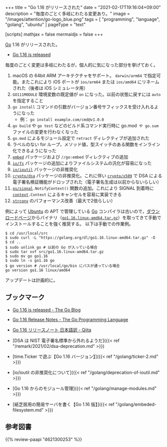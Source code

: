 +++
title = "Go 1.16 がリリースされた"
date =  "2021-02-17T19:16:04+09:00"
description = "毎度のごとく多岐にわたる変更あり。"
image = "/images/attention/go-logo_blue.png"
tags  = [ "programming", "language", "golang", "ubuntu" ]
pageType = "text"

[scripts]
  mathjax = false
  mermaidjs = false
+++

[Go] 1.16 がリリースされた。

- [Go 1.16 is released](https://groups.google.com/g/golang-announce/c/q-exD-8mG3w)

毎度のごとく変更は多岐にわたるが，個人的に気になった部分を挙げておく。

1. macOS の 64bit ARM アーキテクチャをサポート。 `darwin/arm64` で指定可能。またこれにより iOS ポートが `ios/arm64` または `ios/amd64` にリネームされた（後者は iOS シミュレータ用）
1. `GO111MODULE` 環境変数の既定値が `on` になった。以前の状態に戻すには `auto` を指定すること
1. `go install` コマンドの引数がバージョン番号サフィックスを受け入れるようになった
    - 例： `go install example.com/cmd@v1.0.0`
1. `go build` や `go test` などのビルド系コマンド実行時に go.mod` や go.sum` ファイルの変更を行わなくなった
1. `go.mod` によるモジュール設定で `retract` ディレクティブが追加された
1. ラベルのない for ループ，メソッド値，型スイッチのある関数をインライン化できるようになった
1. [`embed`] パッケージおよび `//go:embed`  ディレクティブの追加
1. [`io/fs`] パッケージの追加によりファイルシステムの汎化が容易になった
1. [`io/ioutil`] パッケージの非推奨化
1. [`crypto/dsa`] パッケージの非推奨化。これに伴い [`crypto/x509`] で DSA による電子署名検証機能がドロップされた（電子署名生成は以前からないらしい）
1. [`os/signal`]`.NotifyContext()` 関数の追加。これにより SIGNAL 到着時に [`context`]`.Context` によるキャンセルを容易に実装できる
1. [`strconv`] のパフォーマンス改善（最大で2倍らしい）

例によって [Ubuntu] の APT で管理している [Go] コンパイラは古いので，[ダウンロードページ](https://golang.org/dl/ "Downloads - The Go Programming Language")からバイナリ（[`go1.16.linux-amd64.tar.gz`](https://golang.org/dl/go1.16.linux-amd64.tar.gz)）を取ってきて手動でインストールすることを強く推奨する。
以下は手動での作業例。

```text
$ cd /usr/local/src
$ sudo curl -L "https://golang.org/dl/go1.16.linux-amd64.tar.gz" -O
$ cd ..
$ sudo unlink go # 以前の Go が入っている場合
$ sudo tar xvf src/go1.16.linux-amd64.tar.gz
$ sudo mv go go1.16
$ sudo ln -s go1.16 go
$ go version # /usr/local/go/bin にパスが通っている場合
go version go1.16 linux/amd64
```

アップデートは計画的に。

## ブックマーク

- [Go 1.16 is released - The Go Blog](https://blog.golang.org/go1.16)
- [Go 1.16 Release Notes - The Go Programming Language](https://golang.org/doc/go1.16)
- [Go 1.16 リリースノート 日本語訳  - Qiita](https://qiita.com/c-yan/items/f6f504d5e1c1caceace4)

- [DSA は NIST 電子署名標準から外れるようだ]({{< ref "/remark/2021/02/dsa-deprecation.md" >}})
- [time.Ticker で遊ぶ【Go 1.16 バージョン】]({{< ref "/golang/ticker-2.md" >}})
- [io/ioutil の非推奨化について]({{< ref "/golang/deprecation-of-ioutil.md" >}})
- [Go 1.16 からのモジュール管理]({{< ref "/golang/manage-modules.md" >}})
- [紙芝居用の簡易サーバを書く【Go 1.16 版】]({{< ref "/golang/embeded-filesystem.md" >}})

[Go]: https://golang.org/ "The Go Programming Language"
[Ubuntu]: https://www.ubuntu.com/ "The leading operating system for PCs, IoT devices, servers and the cloud | Ubuntu"
[`embed`]: https://golang.org/pkg/embed/ "embed - The Go Programming Language"
[`io/fs`]: https://golang.org/pkg/io/fs/ "fs - The Go Programming Language"
[`io/ioutil`]: https://golang.org/pkg/io/ioutil/ "ioutil - The Go Programming Language"
[`crypto/dsa`]: https://golang.org/pkg/crypto/dsa/ "dsa - The Go Programming Language"
[`crypto/x509`]: https://golang.org/pkg/crypto/x509/ "x509 - The Go Programming Language"
[`os/signal`]: https://golang.org/pkg/os/signal/ "signal - The Go Programming Language"
[`context`]: https://golang.org/pkg/context/ "context - The Go Programming Language"
[`strconv`]: https://golang.org/pkg/strconv/ "strconv - The Go Programming Language"

## 参考図書

{{% review-paapi "4621300253" %}} <!-- プログラミング言語Go -->
